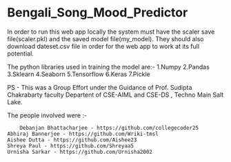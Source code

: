 # Bengali_Song_Mood_Predictor
In order to run this web app locally the system must have the scaler save file(scaler.pkl) and the saved model file(my_model). They should also download dateset.csv file in order for the web app to work at its full potential.

The python libraries used in training the model are:-
1.Numpy
2.Pandas
3.Sklearn
4.Seaborn
5.Tensorflow
6.Keras
7.Pickle

PS - This was a Group Effort under the Guidance of Prof. Sudipta Chakrabarty faculty Departent of CSE-AIML and CSE-DS , Techno Main Salt Lake.

The people involved were :-
	
        Debanjan Bhattacharjee - https://github.com/collegecoder25
	Abhiraj Bannerjee - https://github.com/Wriki-tmsl
	Aishee Dutta - https://github.com/Aishee23
	Shreya Paul - https://github.com/Shreyaa5
	Urnisha Sarkar - https://github.com/Urnisha2002
